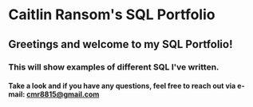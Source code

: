# Caitlin Ransom's SQL Portfolio

## Greetings and welcome to my SQL Portfolio! 

### This will show examples of different SQL I've written. 

#### Take a look and if you have any questions, feel free to reach out via e-mail: cmr8815@gmail.com
